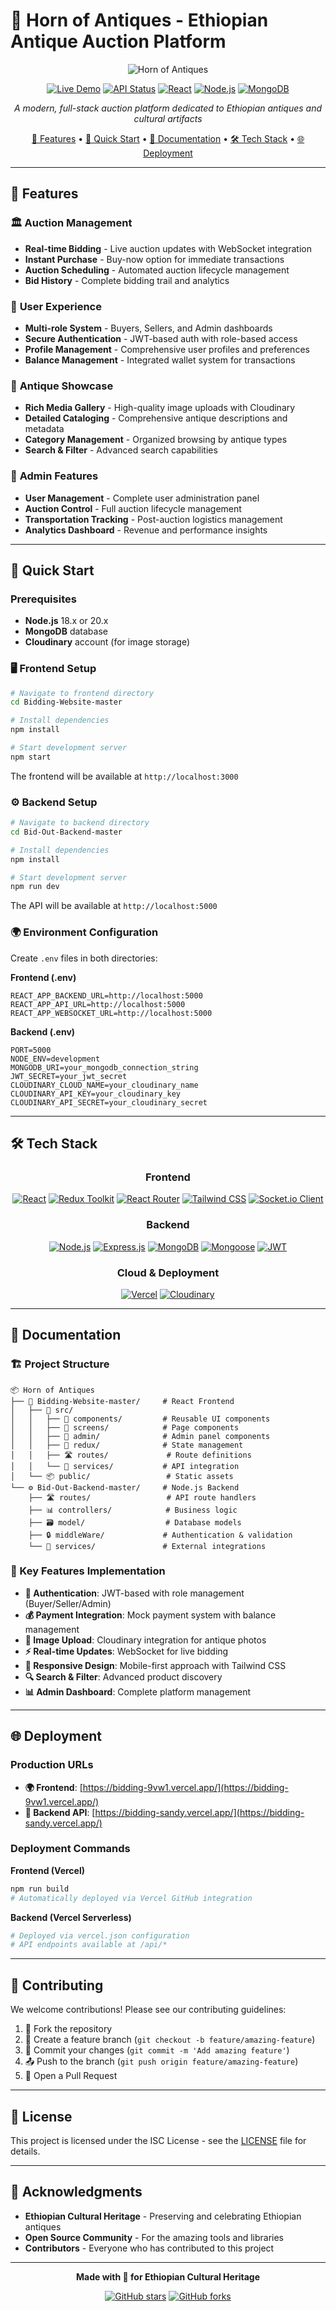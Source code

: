 # 🏺 Horn of Antiques - Ethiopian Antique Auction Platform

<div align="center">

![Horn of Antiques](https://img.shields.io/badge/Horn%20of%20Antiques-Antique%20Auction%20Platform-gold?style=for-the-badge&logo=data:image/svg+xml;base64,PHN2ZyB3aWR0aD0iMjQiIGhlaWdodD0iMjQiIHZpZXdCb3g9IjAgMCAyNCAyNCIgZmlsbD0ibm9uZSIgeG1sbnM9Imh0dHA6Ly93d3cudzMub3JnLzIwMDAvc3ZnIj4KPHBhdGggZD0iTTEyIDJMMTMuMDkgOC4yNkwyMCA5TDEzLjA5IDE1Ljc0TDEyIDIyTDEwLjkxIDE1Ljc0TDQgOUwxMC45MSA4LjI2TDEyIDJaIiBmaWxsPSIjRkZENzAwIi8+Cjwvc3ZnPgo=)

[![Live Demo](https://img.shields.io/badge/🌐_Live_Demo-Frontend-blue?style=for-the-badge)](https://bidding-9vw1.vercel.app/)
[![API Status](https://img.shields.io/badge/🚀_API-Backend-green?style=for-the-badge)](https://bidding-sandy.vercel.app/)
[![React](https://img.shields.io/badge/React-18.3.1-61DAFB?style=for-the-badge&logo=react)](https://reactjs.org/)
[![Node.js](https://img.shields.io/badge/Node.js-20.x-339933?style=for-the-badge&logo=node.js)](https://nodejs.org/)
[![MongoDB](https://img.shields.io/badge/MongoDB-Database-47A248?style=for-the-badge&logo=mongodb)](https://mongodb.com/)

*A modern, full-stack auction platform dedicated to Ethiopian antiques and cultural artifacts*

[🎯 Features](#-features) • [🚀 Quick Start](#-quick-start) • [📖 Documentation](#-documentation) • [🛠️ Tech Stack](#️-tech-stack) • [🌐 Deployment](#-deployment)

</div>

---

## 🎯 Features

### 🏛️ **Auction Management**
- **Real-time Bidding** - Live auction updates with WebSocket integration
- **Instant Purchase** - Buy-now option for immediate transactions
- **Auction Scheduling** - Automated auction lifecycle management
- **Bid History** - Complete bidding trail and analytics

### 👥 **User Experience**
- **Multi-role System** - Buyers, Sellers, and Admin dashboards
- **Secure Authentication** - JWT-based auth with role-based access
- **Profile Management** - Comprehensive user profiles and preferences
- **Balance Management** - Integrated wallet system for transactions

### 🎨 **Antique Showcase**
- **Rich Media Gallery** - High-quality image uploads with Cloudinary
- **Detailed Cataloging** - Comprehensive antique descriptions and metadata
- **Category Management** - Organized browsing by antique types
- **Search & Filter** - Advanced search capabilities

### 🔧 **Admin Features**
- **User Management** - Complete user administration panel
- **Auction Control** - Full auction lifecycle management
- **Transportation Tracking** - Post-auction logistics management
- **Analytics Dashboard** - Revenue and performance insights

---

## 🚀 Quick Start

### Prerequisites
- **Node.js** 18.x or 20.x
- **MongoDB** database
- **Cloudinary** account (for image storage)

### 🖥️ Frontend Setup

```bash
# Navigate to frontend directory
cd Bidding-Website-master

# Install dependencies
npm install

# Start development server
npm start
```

The frontend will be available at `http://localhost:3000`

### ⚙️ Backend Setup

```bash
# Navigate to backend directory
cd Bid-Out-Backend-master

# Install dependencies
npm install

# Start development server
npm run dev
```

The API will be available at `http://localhost:5000`

### 🌍 Environment Configuration

Create `.env` files in both directories:

**Frontend (.env)**
```env
REACT_APP_BACKEND_URL=http://localhost:5000
REACT_APP_API_URL=http://localhost:5000
REACT_APP_WEBSOCKET_URL=http://localhost:5000
```

**Backend (.env)**
```env
PORT=5000
NODE_ENV=development
MONGODB_URI=your_mongodb_connection_string
JWT_SECRET=your_jwt_secret
CLOUDINARY_CLOUD_NAME=your_cloudinary_name
CLOUDINARY_API_KEY=your_cloudinary_key
CLOUDINARY_API_SECRET=your_cloudinary_secret
```

---

## 🛠️ Tech Stack

<div align="center">

### Frontend
[![React](https://img.shields.io/badge/React-18.3.1-61DAFB?style=flat-square&logo=react)](https://reactjs.org/)
[![Redux Toolkit](https://img.shields.io/badge/Redux_Toolkit-2.2.3-764ABC?style=flat-square&logo=redux)](https://redux-toolkit.js.org/)
[![React Router](https://img.shields.io/badge/React_Router-6.30.1-CA4245?style=flat-square&logo=react-router)](https://reactrouter.com/)
[![Tailwind CSS](https://img.shields.io/badge/Tailwind_CSS-3.3.3-38B2AC?style=flat-square&logo=tailwind-css)](https://tailwindcss.com/)
[![Socket.io Client](https://img.shields.io/badge/Socket.io-4.7.5-010101?style=flat-square&logo=socket.io)](https://socket.io/)

### Backend
[![Node.js](https://img.shields.io/badge/Node.js-20.x-339933?style=flat-square&logo=node.js)](https://nodejs.org/)
[![Express.js](https://img.shields.io/badge/Express.js-4.19.2-000000?style=flat-square&logo=express)](https://expressjs.com/)
[![MongoDB](https://img.shields.io/badge/MongoDB-8.3.2-47A248?style=flat-square&logo=mongodb)](https://mongodb.com/)
[![Mongoose](https://img.shields.io/badge/Mongoose-8.3.2-880000?style=flat-square)](https://mongoosejs.com/)
[![JWT](https://img.shields.io/badge/JWT-9.0.2-000000?style=flat-square&logo=json-web-tokens)](https://jwt.io/)

### Cloud & Deployment
[![Vercel](https://img.shields.io/badge/Vercel-Deployment-000000?style=flat-square&logo=vercel)](https://vercel.com/)
[![Cloudinary](https://img.shields.io/badge/Cloudinary-Media_Storage-3448C5?style=flat-square&logo=cloudinary)](https://cloudinary.com/)

</div>

---

## 📖 Documentation

### 🏗️ Project Structure

```
📦 Horn of Antiques
├── 🎨 Bidding-Website-master/     # React Frontend
│   ├── 📱 src/
│   │   ├── 🧩 components/         # Reusable UI components
│   │   ├── 📄 screens/            # Page components
│   │   ├── 🔧 admin/              # Admin panel components
│   │   ├── 🔄 redux/              # State management
│   │   ├── 🛣️ routes/             # Route definitions
│   │   └── 🔌 services/           # API integration
│   └── 📦 public/                 # Static assets
└── ⚙️ Bid-Out-Backend-master/     # Node.js Backend
    ├── 🛣️ routes/                 # API route handlers
    ├── 📊 controllers/            # Business logic
    ├── 🗃️ model/                  # Database models
    ├── 🔒 middleWare/             # Authentication & validation
    └── 🔧 services/               # External integrations
```

### 🔑 Key Features Implementation

- **🔐 Authentication**: JWT-based with role management (Buyer/Seller/Admin)
- **💰 Payment Integration**: Mock payment system with balance management
- **📸 Image Upload**: Cloudinary integration for antique photos
- **⚡ Real-time Updates**: WebSocket for live bidding
- **📱 Responsive Design**: Mobile-first approach with Tailwind CSS
- **🔍 Search & Filter**: Advanced product discovery
- **📊 Admin Dashboard**: Complete platform management

---

## 🌐 Deployment

### Production URLs
- **🌍 Frontend**: [https://bidding-9vw1.vercel.app/](https://bidding-9vw1.vercel.app/)
- **🔌 Backend API**: [https://bidding-sandy.vercel.app/](https://bidding-sandy.vercel.app/)

### Deployment Commands

**Frontend (Vercel)**
```bash
npm run build
# Automatically deployed via Vercel GitHub integration
```

**Backend (Vercel Serverless)**
```bash
# Deployed via vercel.json configuration
# API endpoints available at /api/*
```

---

## 🤝 Contributing

We welcome contributions! Please see our contributing guidelines:

1. 🍴 Fork the repository
2. 🌿 Create a feature branch (`git checkout -b feature/amazing-feature`)
3. 💾 Commit your changes (`git commit -m 'Add amazing feature'`)
4. 📤 Push to the branch (`git push origin feature/amazing-feature`)
5. 🔄 Open a Pull Request

---

## 📄 License

This project is licensed under the ISC License - see the [LICENSE](LICENSE) file for details.

---

## 🙏 Acknowledgments

- **Ethiopian Cultural Heritage** - Preserving and celebrating Ethiopian antiques
- **Open Source Community** - For the amazing tools and libraries
- **Contributors** - Everyone who has contributed to this project

---

<div align="center">

**Made with 🤍 for Ethiopian Cultural Heritage**

[![GitHub stars](https://img.shields.io/github/stars/yourusername/horn-of-antiques?style=social)](https://github.com/yourusername/horn-of-antiques)
[![GitHub forks](https://img.shields.io/github/forks/yourusername/horn-of-antiques?style=social)](https://github.com/yourusername/horn-of-antiques)

</div>
